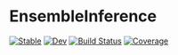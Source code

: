 # EnsembleInference

[![Stable](https://img.shields.io/badge/docs-stable-blue.svg)](https://salilab.github.io/EnsembleInference.jl/stable)
[![Dev](https://img.shields.io/badge/docs-dev-blue.svg)](https://salilab.github.io/EnsembleInference.jl/dev)
[![Build Status](https://github.com/salilab/EnsembleInference.jl/workflows/CI/badge.svg)](https://github.com/salilab/EnsembleInference.jl/actions)
[![Coverage](https://codecov.io/gh/salilab/EnsembleInference.jl/branch/master/graph/badge.svg)](https://codecov.io/gh/salilab/EnsembleInference.jl)
